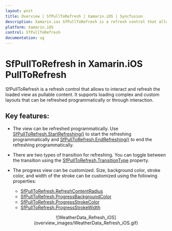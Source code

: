 ```yaml
---
layout: post
title: Overview | SfPullToRefresh | Xamarin.iOS | Syncfusion
description: Xamarin.ios SfPullToRefresh is a refresh control that allows to interact and refresh the loaded view as pullable content.
platform: Xamarin.iOS
control: SfPullToRefresh
documentation: ug
---
```


# SfPullToRefresh in Xamarin.iOS PullToRefresh

SfPullToRefresh is a refresh control that allows to interact and refresh the loaded view as pullable content. It supports loading complex and custom layouts that can be refreshed programmatically or through interaction.

## Key features:

* The view can be refreshed programmatically. Use [SfPullToRefresh.StartRefreshing()](https://help.syncfusion.com/cr/xamarin-ios/Syncfusion.SfPullToRefresh.SfPullToRefresh.html#Syncfusion_SfPullToRefresh_SfPullToRefresh_StartRefreshing) to start the refreshing programmatically and [SfPullToRefresh.EndRefreshing()](https://help.syncfusion.com/cr/xamarin-ios/Syncfusion.SfPullToRefresh.SfPullToRefresh.html#Syncfusion_SfPullToRefresh_SfPullToRefresh_EndRefreshing) to end the refreshing programmatically.

* There are two types of transition for refreshing. You can toggle between the transition using the  [SfPullToRefresh.TransitionType](https://help.syncfusion.com/cr/xamarin-ios/Syncfusion.SfPullToRefresh.SfPullToRefresh.html#Syncfusion_SfPullToRefresh_SfPullToRefresh_TransitionType) property. 

* The progress view can be customized. Size, background color, stroke color, and width of the stroke can be customized using the following properties: 
  * [SfPullToRefresh.RefreshContentRadius](https://help.syncfusion.com/cr/xamarin-ios/Syncfusion.SfPullToRefresh.SfPullToRefresh.html#Syncfusion_SfPullToRefresh_SfPullToRefresh_RefreshContentRadius)
  * [SfPullToRefresh.ProgressBackgroundColor](https://help.syncfusion.com/cr/xamarin-ios/Syncfusion.SfPullToRefresh.SfPullToRefresh.html#Syncfusion_SfPullToRefresh_SfPullToRefresh_ProgressBackgroundColor)
  * [SfPullToRefresh.ProgressStrokeColor](https://help.syncfusion.com/cr/xamarin-ios/Syncfusion.SfPullToRefresh.SfPullToRefresh.html#Syncfusion_SfPullToRefresh_SfPullToRefresh_ProgressStrokeColor)
  * [SfPullToRefresh.ProgressStrokeWidth](https://help.syncfusion.com/cr/xamarin-ios/Syncfusion.SfPullToRefresh.SfPullToRefresh.html#Syncfusion_SfPullToRefresh_SfPullToRefresh_ProgressStrokeWidth)

<div style="text-align:center" markdown="1">
![WeatherData_Refresh_iOS](overview_images/WeatherData_Refresh_iOS.gif)
</div>

